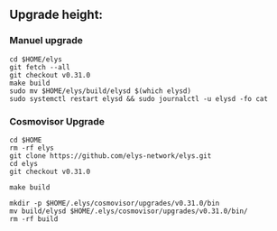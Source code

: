 ## Upgrade height: 

### Manuel upgrade
```
cd $HOME/elys
git fetch --all
git checkout v0.31.0
make build
sudo mv $HOME/elys/build/elysd $(which elysd)
sudo systemctl restart elysd && sudo journalctl -u elysd -fo cat
```
### Cosmovisor Upgrade
```
cd $HOME
rm -rf elys
git clone https://github.com/elys-network/elys.git
cd elys
git checkout v0.31.0
```
```
make build
```
```
mkdir -p $HOME/.elys/cosmovisor/upgrades/v0.31.0/bin
mv build/elysd $HOME/.elys/cosmovisor/upgrades/v0.31.0/bin/
rm -rf build
```
